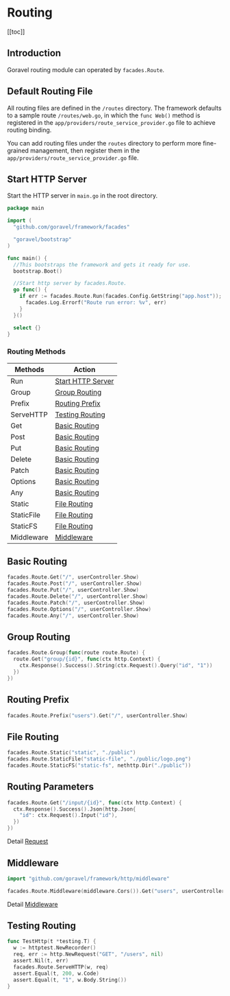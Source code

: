 # Routing

[[toc]]

## Introduction

Goravel routing module can operated by `facades.Route`.

## Default Routing File

All routing files are defined in the `/routes` directory. The framework defaults to a sample route `/routes/web.go`, in which the `func Web()` method is registered in the `app/providers/route_service_provider.go` file to achieve routing binding.

You can add routing files under the `routes` directory to perform more fine-grained management, then register them in the `app/providers/route_service_provider.go` file.

## Start HTTP Server

Start the HTTP server in `main.go` in the root directory.

```go
package main

import (
  "github.com/goravel/framework/facades"

  "goravel/bootstrap"
)

func main() {
  //This bootstraps the framework and gets it ready for use.
  bootstrap.Boot()

  //Start http server by facades.Route.
  go func() {
    if err := facades.Route.Run(facades.Config.GetString("app.host")); err != nil {
      facades.Log.Errorf("Route run error: %v", err)
    }
  }()

  select {}
}
```

### Routing Methods

| Methods    | Action                                  |
| ---------- | --------------------------------------- |
| Run        | [Start HTTP Server](#Start-HTTP-Server) |
| Group      | [Group Routing](#Group-Routing)         |
| Prefix     | [Routing Prefix](#Routing-Prefix)       |
| ServeHTTP  | [Testing Routing](#Testing-Routing)     |
| Get        | [Basic Routing](#Basic-Routing)         |
| Post       | [Basic Routing](#Basic-Routing)         |
| Put        | [Basic Routing](#Basic-Routing)         |
| Delete     | [Basic Routing](#Basic-Routing)         |
| Patch      | [Basic Routing](#Basic-Routing)         |
| Options    | [Basic Routing](#Basic-Routing)         |
| Any        | [Basic Routing](#Basic-Routing)         |
| Static     | [File Routing](#File-Routing)           |
| StaticFile | [File Routing](#File-Routing)           |
| StaticFS   | [File Routing](#File-Routing)           |
| Middleware | [Middleware](#Middleware)               |

## Basic Routing

```go
facades.Route.Get("/", userController.Show)
facades.Route.Post("/", userController.Show)
facades.Route.Put("/", userController.Show)
facades.Route.Delete("/", userController.Show)
facades.Route.Patch("/", userController.Show)
facades.Route.Options("/", userController.Show)
facades.Route.Any("/", userController.Show)
```

## Group Routing

```go
facades.Route.Group(func(route route.Route) {
  route.Get("group/{id}", func(ctx http.Context) {
    ctx.Response().Success().String(ctx.Request().Query("id", "1"))
  })
})
```

## Routing Prefix

```go
facades.Route.Prefix("users").Get("/", userController.Show)
```

## File Routing

```go
facades.Route.Static("static", "./public")
facades.Route.StaticFile("static-file", "./public/logo.png")
facades.Route.StaticFS("static-fs", nethttp.Dir("./public"))
```

## Routing Parameters

```go
facades.Route.Get("/input/{id}", func(ctx http.Context) {
  ctx.Response().Success().Json(http.Json{
    "id": ctx.Request().Input("id"),
  })
})
```

Detail [Request](./request.md)

## Middleware

```go
import "github.com/goravel/framework/http/middleware"

facades.Route.Middleware(middleware.Cors()).Get("users", userController.Show)
```

Detail [Middleware](./middleware.md)

## Testing Routing

```go
func TestHttp(t *testing.T) {
  w := httptest.NewRecorder()
  req, err := http.NewRequest("GET", "/users", nil)
  assert.Nil(t, err)
  facades.Route.ServeHTTP(w, req)
  assert.Equal(t, 200, w.Code)
  assert.Equal(t, "1", w.Body.String())
}
```
